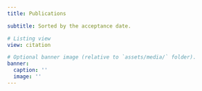 ```yaml
---
title: Publications

subtitle: Sorted by the acceptance date.

# Listing view
view: citation

# Optional banner image (relative to `assets/media/` folder).
banner:
  caption: ''
  image: ''
---
```

